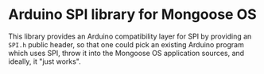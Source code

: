 # Arduino SPI library for Mongoose OS

This library provides an Arduino compatibility layer for SPI by providing
an `SPI.h` public header, so that one could pick an existing Arduino
program which uses SPI, throw it into the Mongoose OS application sources,
and ideally, it "just works".
